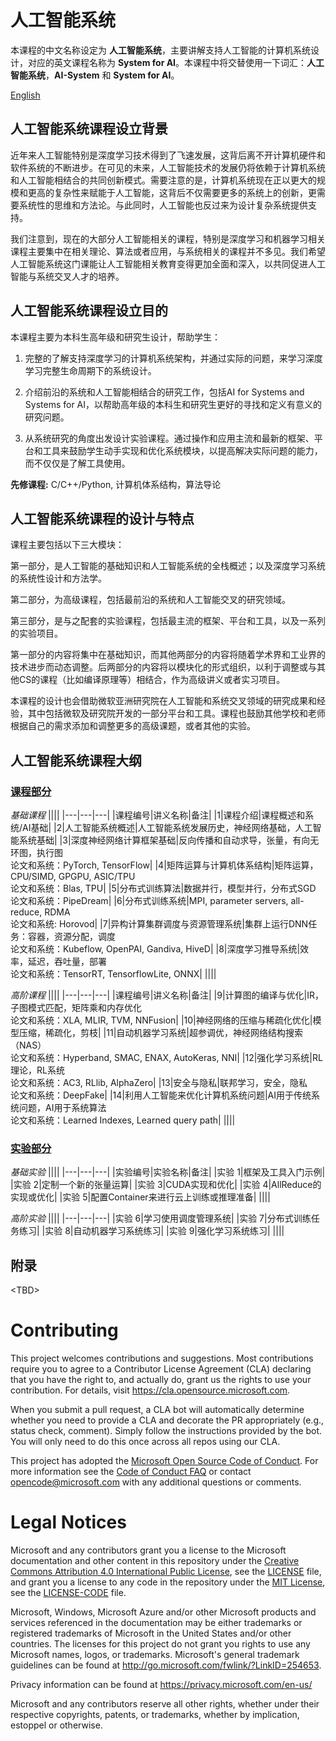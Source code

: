 # 人工智能系统

本课程的中文名称设定为 **人工智能系统**，主要讲解支持人工智能的计算机系统设计，对应的英文课程名称为 **System for AI**。本课程中将交替使用一下词汇：**人工智能系统**，**AI-System** 和 **System for AI**。

[English](./README.md)

## 人工智能系统课程设立背景

近年来人工智能特别是深度学习技术得到了飞速发展，这背后离不开计算机硬件和软件系统的不断进步。在可见的未来，人工智能技术的发展仍将依赖于计算机系统和人工智能相结合的共同创新模式。需要注意的是，计算机系统现在正以更大的规模和更高的复杂性来赋能于人工智能，这背后不仅需要更多的系统上的创新，更需要系统性的思维和方法论。与此同时，人工智能也反过来为设计复杂系统提供支持。

我们注意到，现在的大部分人工智能相关的课程，特别是深度学习和机器学习相关课程主要集中在相关理论、算法或者应用，与系统相关的课程并不多见。我们希望人工智能系统这门课能让人工智能相关教育变得更加全面和深入，以共同促进人工智能与系统交叉人才的培养。


## 人工智能系统课程设立目的

本课程主要为本科生高年级和研究生设计，帮助学生：

1. 完整的了解支持深度学习的计算机系统架构，并通过实际的问题，来学习深度学习完整生命周期下的系统设计。
 
2. 介绍前沿的系统和人工智能相结合的研究工作，包括AI for Systems and Systems for AI，以帮助高年级的本科生和研究生更好的寻找和定义有意义的研究问题。

3. 从系统研究的角度出发设计实验课程。通过操作和应用主流和最新的框架、平台和工具来鼓励学生动手实现和优化系统模块，以提高解决实际问题的能力，而不仅仅是了解工具使用。

**先修课程:** C/C++/Python, 计算机体系结构，算法导论


## 人工智能系统课程的设计与特点

课程主要包括以下三大模块：

第一部分，是人工智能的基础知识和人工智能系统的全栈概述；以及深度学习系统的系统性设计和方法学。

第二部分，为高级课程，包括最前沿的系统和人工智能交叉的研究领域。

第三部分，是与之配套的实验课程，包括最主流的框架、平台和工具，以及一系列的实验项目。

第一部分的内容将集中在基础知识，而其他两部分的内容将随着学术界和工业界的技术进步而动态调整。后两部分的内容将以模块化的形式组织，以利于调整或与其他CS的课程（比如编译原理等）相结合，作为高级讲义或者实习项目。

本课程的设计也会借助微软亚洲研究院在人工智能和系统交叉领域的研究成果和经验，其中包括微软及研究院开发的一部分平台和工具。课程也鼓励其他学校和老师根据自己的需求添加和调整更多的高级课题，或者其他的实验。


## 人工智能系统课程大纲

### [课程部分](./Lectures)

*基础课程*
||||
|---|---|---|
|课程编号|讲义名称|备注|
|1|课程介绍|课程概述和系统/AI基础|
|2|人工智能系统概述|人工智能系统发展历史，神经网络基础，人工智能系统基础|
|3|深度神经网络计算框架基础|反向传播和自动求导，张量，有向无环图，执行图 <br>论文和系统：PyTorch, TensorFlow|
|4|矩阵运算与计算机体系结构|矩阵运算，CPU/SIMD, GPGPU, ASIC/TPU <br>论文和系统：Blas, TPU|
|5|分布式训练算法|数据并行，模型并行，分布式SGD <br>论文和系统：PipeDream|
|6|分布式训练系统|MPI, parameter servers, all-reduce, RDMA <br>论文和系统: Horovod|
|7|异构计算集群调度与资源管理系统|集群上运行DNN任务：容器，资源分配，调度 <br>论文和系统：Kubeflow, OpenPAI, Gandiva, HiveD|
|8|深度学习推导系统|效率，延迟，吞吐量，部署 <br>论文和系统：TensorRT, TensorflowLite, ONNX|
||||

*高阶课程*
||||
|---|---|---|
|课程编号|讲义名称|备注|
|9|计算图的编译与优化|IR，子图模式匹配，矩阵乘和内存优化 <br>论文和系统：XLA, MLIR, TVM, NNFusion|
|10|神经网络的压缩与稀疏化优化|模型压缩，稀疏化，剪枝|
|11|自动机器学习系统|超参调优，神经网络结构搜索（NAS）<br>论文和系统：Hyperband, SMAC, ENAX, AutoKeras, NNI|
|12|强化学习系统|RL理论，RL系统 <br>论文和系统：AC3, RLlib, AlphaZero|
|13|安全与隐私|联邦学习，安全，隐私 <br>论文和系统：DeepFake|
|14|利用人工智能来优化计算机系统问题|AI用于传统系统问题，AI用于系统算法 <br>论文和系统：Learned Indexes, Learned query path|
||||


### [实验部分](./Labs)

*基础实验*
||||
|---|---|---|
|实验编号|实验名称|备注|
|实验 1|框架及工具入门示例|
|实验 2|定制一个新的张量运算|
|实验 3|CUDA实现和优化|
|实验 4|AllReduce的实现或优化|
|实验 5|配置Container来进行云上训练或推理准备|
||||

*高阶实验*
||||
|---|---|---|
|实验 6|学习使用调度管理系统|
|实验 7|分布式训练任务练习|
|实验 8|自动机器学习系统练习|
|实验 9|强化学习系统练习|
||||

## 附录

\<TBD>


# Contributing

This project welcomes contributions and suggestions.  Most contributions require you to agree to a
Contributor License Agreement (CLA) declaring that you have the right to, and actually do, grant us
the rights to use your contribution. For details, visit https://cla.opensource.microsoft.com.

When you submit a pull request, a CLA bot will automatically determine whether you need to provide
a CLA and decorate the PR appropriately (e.g., status check, comment). Simply follow the instructions
provided by the bot. You will only need to do this once across all repos using our CLA.

This project has adopted the [Microsoft Open Source Code of Conduct](https://opensource.microsoft.com/codeofconduct/).
For more information see the [Code of Conduct FAQ](https://opensource.microsoft.com/codeofconduct/faq/) or
contact [opencode@microsoft.com](mailto:opencode@microsoft.com) with any additional questions or comments.

# Legal Notices

Microsoft and any contributors grant you a license to the Microsoft documentation and other content
in this repository under the [Creative Commons Attribution 4.0 International Public License](https://creativecommons.org/licenses/by/4.0/legalcode),
see the [LICENSE](LICENSE) file, and grant you a license to any code in the repository under the [MIT License](https://opensource.org/licenses/MIT), see the
[LICENSE-CODE](LICENSE-CODE) file.

Microsoft, Windows, Microsoft Azure and/or other Microsoft products and services referenced in the documentation
may be either trademarks or registered trademarks of Microsoft in the United States and/or other countries.
The licenses for this project do not grant you rights to use any Microsoft names, logos, or trademarks.
Microsoft's general trademark guidelines can be found at http://go.microsoft.com/fwlink/?LinkID=254653.

Privacy information can be found at https://privacy.microsoft.com/en-us/

Microsoft and any contributors reserve all other rights, whether under their respective copyrights, patents,
or trademarks, whether by implication, estoppel or otherwise.